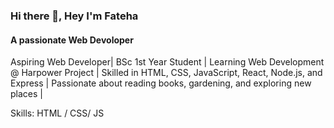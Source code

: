 ### Hi there 👋, Hey I'm Fateha
#### A passionate Web Devoloper


Aspiring Web Developer| BSc 1st Year Student  | Learning Web Development @ Harpower Project | Skilled in HTML, CSS, JavaScript, React, Node.js, and Express | Passionate about reading books, gardening, and exploring new places | 

Skills:  HTML / CSS/ JS
 




